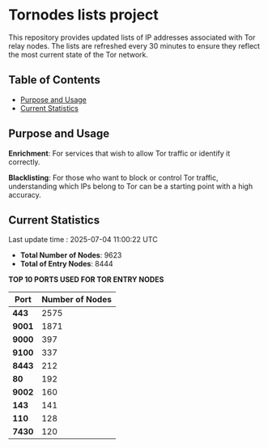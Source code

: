 # Tornodes lists project

This repository provides updated lists of IP addresses associated with Tor relay nodes. The lists are refreshed every 30 minutes to ensure they reflect the most current state of the Tor network.

## Table of Contents

- [Purpose and Usage](#purpose-and-usage)
- [Current Statistics](#current-statistics)


## Purpose and Usage

**Enrichment**: For services that wish to allow Tor traffic or identify it correctly.

**Blacklisting**: For those who want to block or control Tor traffic, understanding which IPs belong to Tor can be a starting point with a high accuracy.

## Current Statistics

Last update time : 2025-07-04 11:00:22 UTC

- **Total Number of Nodes**: 9623
- **Total of Entry Nodes**: 8444

**TOP 10 PORTS USED FOR TOR ENTRY NODES**

| **Port** | **Number of Nodes** |
|------|-----------------|
| **443**   | 2575  |
| **9001**   | 1871  |
| **9000**   | 397  |
| **9100**   | 337  |
| **8443**   | 212  |
| **80**   | 192  |
| **9002**   | 160  |
| **143**   | 141  |
| **110**   | 128  |
| **7430**   | 120  |

